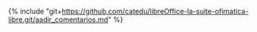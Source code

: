 {% include "git+https://github.com/catedu/libreOffice-la-suite-ofimatica-libre.git/aadir_comentarios.md" %}